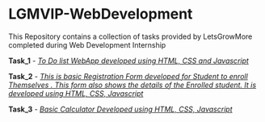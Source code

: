 # LGMVIP-WebDevelopment

This Repository contains a collection of tasks provided by LetsGrowMore completed during Web Development Internship

**Task_1** - [*To Do list WebApp developed using HTML, CSS and Javascript*](http://sachinkumarverma.github.io/LGMVIP-WebDevelopment/Task_1_ToDo_WebApp)

**Task_2** - [*This is basic Registration Form developed for Student to enroll Themselves . This form also shows the details of the Enrolled student. 
         It is developed using HTML, CSS, Javascript*](http://sachinkumarverma.github.io/LGMVIP-WebDevelopment/Task_2_Registration_Form)

**Task_3** - [*Basic Calculator Developed using HTML, CSS, Javascript*](http://sachinkumarverma.github.io/LGMVIP-WebDevelopment/Task_3_Calculator)
